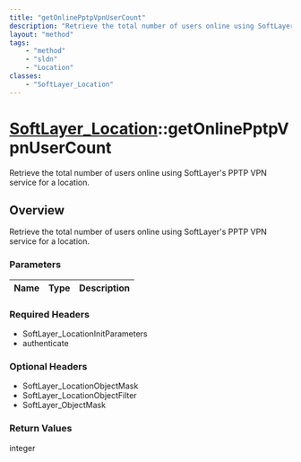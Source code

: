 ```yaml
---
title: "getOnlinePptpVpnUserCount"
description: "Retrieve the total number of users online using SoftLayer's PPTP VPN service for a location."
layout: "method"
tags:
    - "method"
    - "sldn"
    - "Location"
classes:
    - "SoftLayer_Location"
---
```

# [SoftLayer_Location](/reference/services/SoftLayer_Location)::getOnlinePptpVpnUserCount

Retrieve the total number of users online using SoftLayer's PPTP VPN service for a location.


## Overview 
Retrieve the total number of users online using SoftLayer's PPTP VPN service for a location.

### Parameters 
|Name | Type | Description |
| --- | --- | --- |


### Required Headers
* SoftLayer_LocationInitParameters
* authenticate

### Optional Headers
* SoftLayer_LocationObjectMask
* SoftLayer_LocationObjectFilter
* SoftLayer_ObjectMask

### Return Values
integer


